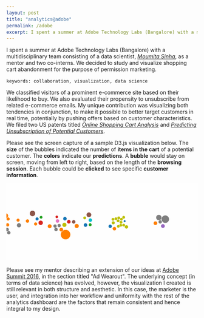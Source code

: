 ```yaml
---
layout: post
title: "analytics@adobe"
permalink: /adobe
excerpt: I spent a summer at Adobe Technology Labs (Bangalore) with a multidisciplinary team consisting of a data scientist, Moumita Sinha, as a mentor and two co-interns. We decided to study and visualize shopping cart abandonment for the purpose of permission marketing. <!----> We classified visitors of a prominent e-commerce site based
---
```


<!-- note: sync with excerpt -->
I spent a summer at Adobe Technology Labs (Bangalore) with a multidisciplinary team consisting of a data scientist, *[Moumita Sinha](http://research.adobe.com/person/moumita-sinha)*, as a mentor and two co-interns. We decided to study and visualize shopping cart abandonment for the purpose of permission marketing.

	keywords: collaboration, visualization, data science

<!-- note: sync with excerpt -->
We classified visitors of a prominent e-commerce site based on their likelihood to buy. We also evaluated their propensity to unsubscribe from related e-commerce emails. My unique contribution was visualizing both tendencies in conjunction, to make it possible to better target customers in real time, potentially by pushing offers based on customer characteristics. We filed two US patents titled *[Online Shopping Cart Analysis](https://www.google.com/patents/US20160239867)* and *[Predicting Unsubscription of Potential Customers](https://www.google.com/patents/US20160225025)*.

Please see the screen capture of a sample D3.js visualization below.
The **size** of the bubbles indicated the number of **items in the cart** of a potential customer. The **colors** indicate our **predictions**.
A **bubble** would stay on screen, moving from left to right, based on the length of the **browsing session**. Each bubble could be **clicked** to see specific **customer information**.

![screen capture of D3 visualization](/assets/adobe/bubbles-short.gif)

Please see my mentor describing an extension of our ideas at [Adobe Summit 2016](http://blogs.adobe.com/conversations/2016/03/summit-sneaks-you-have-to-see.html), in the section titled "Ad Wearout". The underlying concept (in terms of data science) has evolved, however, the visualization I created is still relevant in both structure and aesthetic. In this case, the marketer is the user, and integration into her workflow and uniformity with the rest of the analytics dashboard are the factors that remain consistent and hence integral to my design.

